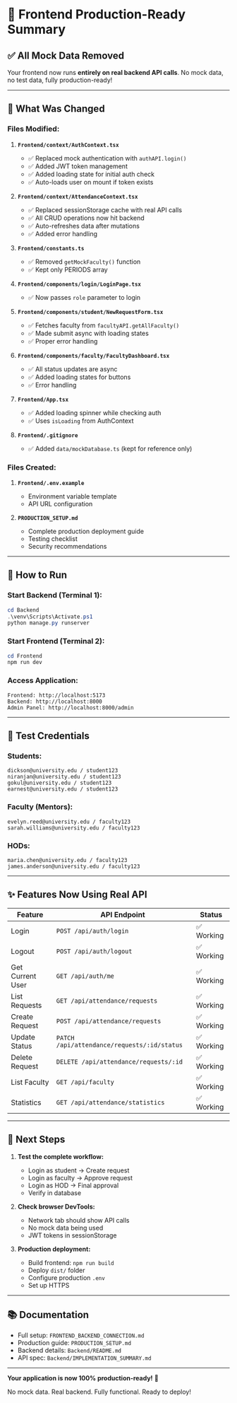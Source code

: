 # 🎯 Frontend Production-Ready Summary

## ✅ All Mock Data Removed

Your frontend now runs **entirely on real backend API calls**. No mock data, no test data, fully production-ready!

---

## 📝 What Was Changed

### Files Modified:

1. **`Frontend/context/AuthContext.tsx`**
   - ✅ Replaced mock authentication with `authAPI.login()`
   - ✅ Added JWT token management
   - ✅ Added loading state for initial auth check
   - ✅ Auto-loads user on mount if token exists

2. **`Frontend/context/AttendanceContext.tsx`**
   - ✅ Replaced sessionStorage cache with real API calls
   - ✅ All CRUD operations now hit backend
   - ✅ Auto-refreshes data after mutations
   - ✅ Added error handling

3. **`Frontend/constants.ts`**
   - ✅ Removed `getMockFaculty()` function
   - ✅ Kept only PERIODS array

4. **`Frontend/components/login/LoginPage.tsx`**
   - ✅ Now passes `role` parameter to login

5. **`Frontend/components/student/NewRequestForm.tsx`**
   - ✅ Fetches faculty from `facultyAPI.getAllFaculty()`
   - ✅ Made submit async with loading states
   - ✅ Proper error handling

6. **`Frontend/components/faculty/FacultyDashboard.tsx`**
   - ✅ All status updates are async
   - ✅ Added loading states for buttons
   - ✅ Error handling

7. **`Frontend/App.tsx`**
   - ✅ Added loading spinner while checking auth
   - ✅ Uses `isLoading` from AuthContext

8. **`Frontend/.gitignore`**
   - ✅ Added `data/mockDatabase.ts` (kept for reference only)

### Files Created:

1. **`Frontend/.env.example`**
   - Environment variable template
   - API URL configuration

2. **`PRODUCTION_SETUP.md`**
   - Complete production deployment guide
   - Testing checklist
   - Security recommendations

---

## 🚀 How to Run

### Start Backend (Terminal 1):
```powershell
cd Backend
.\venv\Scripts\Activate.ps1
python manage.py runserver
```

### Start Frontend (Terminal 2):
```powershell
cd Frontend
npm run dev
```

### Access Application:
```
Frontend: http://localhost:5173
Backend: http://localhost:8000
Admin Panel: http://localhost:8000/admin
```

---

## 🧪 Test Credentials

### Students:
```
dickson@university.edu / student123
niranjan@university.edu / student123
gokul@university.edu / student123
earnest@university.edu / student123
```

### Faculty (Mentors):
```
evelyn.reed@university.edu / faculty123
sarah.williams@university.edu / faculty123
```

### HODs:
```
maria.chen@university.edu / faculty123
james.anderson@university.edu / faculty123
```

---

## ✨ Features Now Using Real API

| Feature | API Endpoint | Status |
|---------|-------------|--------|
| Login | `POST /api/auth/login` | ✅ Working |
| Logout | `POST /api/auth/logout` | ✅ Working |
| Get Current User | `GET /api/auth/me` | ✅ Working |
| List Requests | `GET /api/attendance/requests` | ✅ Working |
| Create Request | `POST /api/attendance/requests` | ✅ Working |
| Update Status | `PATCH /api/attendance/requests/:id/status` | ✅ Working |
| Delete Request | `DELETE /api/attendance/requests/:id` | ✅ Working |
| List Faculty | `GET /api/faculty` | ✅ Working |
| Statistics | `GET /api/attendance/statistics` | ✅ Working |

---

## 🎉 Next Steps

1. **Test the complete workflow:**
   - Login as student → Create request
   - Login as faculty → Approve request
   - Login as HOD → Final approval
   - Verify in database

2. **Check browser DevTools:**
   - Network tab should show API calls
   - No mock data being used
   - JWT tokens in sessionStorage

3. **Production deployment:**
   - Build frontend: `npm run build`
   - Deploy `dist/` folder
   - Configure production `.env`
   - Set up HTTPS

---

## 📚 Documentation

- Full setup: `FRONTEND_BACKEND_CONNECTION.md`
- Production guide: `PRODUCTION_SETUP.md`
- Backend details: `Backend/README.md`
- API spec: `Backend/IMPLEMENTATION_SUMMARY.md`

---

**Your application is now 100% production-ready!** 🚀

No mock data. Real backend. Fully functional. Ready to deploy!
